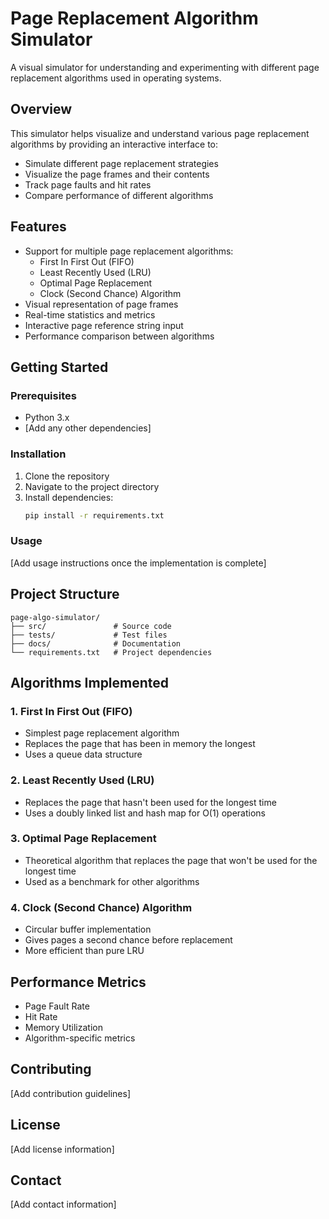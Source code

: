 # Page Replacement Algorithm Simulator

A visual simulator for understanding and experimenting with different page replacement algorithms used in operating systems.

## Overview

This simulator helps visualize and understand various page replacement algorithms by providing an interactive interface to:
- Simulate different page replacement strategies
- Visualize the page frames and their contents
- Track page faults and hit rates
- Compare performance of different algorithms

## Features

- Support for multiple page replacement algorithms:
  - First In First Out (FIFO)
  - Least Recently Used (LRU)
  - Optimal Page Replacement
  - Clock (Second Chance) Algorithm
- Visual representation of page frames
- Real-time statistics and metrics
- Interactive page reference string input
- Performance comparison between algorithms

## Getting Started

### Prerequisites
- Python 3.x
- [Add any other dependencies]

### Installation
1. Clone the repository
2. Navigate to the project directory
3. Install dependencies:
   ```bash
   pip install -r requirements.txt
   ```

### Usage
[Add usage instructions once the implementation is complete]

## Project Structure
```
page-algo-simulator/
├── src/               # Source code
├── tests/             # Test files
├── docs/              # Documentation
└── requirements.txt   # Project dependencies
```

## Algorithms Implemented

### 1. First In First Out (FIFO)
- Simplest page replacement algorithm
- Replaces the page that has been in memory the longest
- Uses a queue data structure

### 2. Least Recently Used (LRU)
- Replaces the page that hasn't been used for the longest time
- Uses a doubly linked list and hash map for O(1) operations

### 3. Optimal Page Replacement
- Theoretical algorithm that replaces the page that won't be used for the longest time
- Used as a benchmark for other algorithms

### 4. Clock (Second Chance) Algorithm
- Circular buffer implementation
- Gives pages a second chance before replacement
- More efficient than pure LRU

## Performance Metrics
- Page Fault Rate
- Hit Rate
- Memory Utilization
- Algorithm-specific metrics

## Contributing
[Add contribution guidelines]

## License
[Add license information]

## Contact
[Add contact information] 